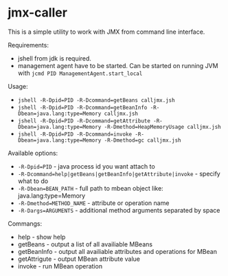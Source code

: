 # jmx-caller
This is a simple utility to work with JMX from command line interface.

Requirements:
- jshell from jdk is required.
- management agent have to be started. Can be started on running JVM with `jcmd PID ManagementAgent.start_local`

Usage:
- `jshell -R-Dpid=PID -R-Dcommand=getBeans calljmx.jsh`
- `jshell -R-Dpid=PID -R-Dcommand=getBeanInfo -R-Dbean=java.lang:type=Memory calljmx.jsh`
- `jshell -R-Dpid=PID -R-Dcommand=getAttribute -R-Dbean=java.lang:type=Memory -R-Dmethod=HeapMemoryUsage calljmx.jsh`
- `jshell -R-Dpid=PID -R-Dcommand=invoke -R-Dbean=java.lang:type=Memory -R-Dmethod=gc calljmx.jsh`

Available options:
- `-R-Dpid=PID` - java process id you want attach to
- `-R-Dcommand=help|getBeans|getBeanInfo|getAttribute|invoke` - specify what to do
- `-R-Dbean=BEAN_PATH` - full path to mbean object like: java.lang:type=Memory
- `-R-Dmethod=METHOD_NAME` - attribute or operation name
- `-R-Dargs=ARGUMENTS` - additional method arguments separated by space

Commangs:
- help - show help
- getBeans - output a list of all availiable MBeans
- getBeanInfo - output all availiable attributes and operations for MBean
- getAttrigute - output MBean attribute value
- invoke - run MBean operation
